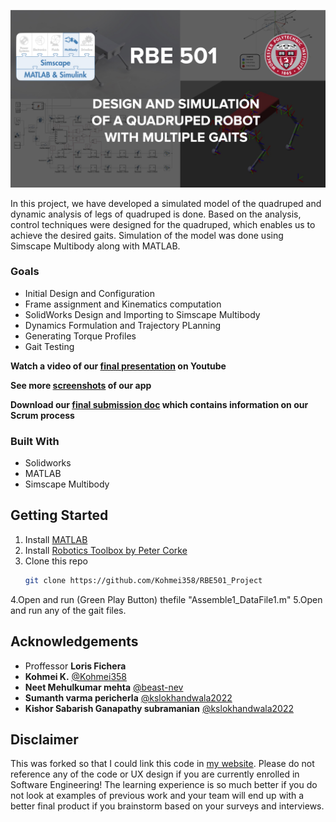 <!-- ABOUT THE PROJECT -->
[![Product Name Screen Shot][product-screenshot]](https://youtu.be/84nr0pFNmIE)

In this project, we have developed a simulated model of the quadruped and dynamic analysis of legs of quadruped is done. Based on the analysis, control techniques were designed for the quadruped, which enables us to achieve the desired gaits. Simulation of the model was done using Simscape Multibody along with MATLAB.

### Goals
* Initial Design and Configuration
* Frame assignment and Kinematics computation
* SolidWorks Design and Importing to Simscape Multibody
* Dynamics Formulation and Trajectory PLanning
* Generating Torque Profiles
* Gait Testing


**Watch a video of our [final presentation](https://youtu.be/84nr0pFNmIE) on Youtube**

**See more [screenshots](https://drive.google.com/drive/folders/1IVsE6aBYgut-1ja_xGQBNLKaQGX4bQh1?usp=sharing) of our app**

**Download our [final submission doc](https://docs.google.com/document/d/1isP2y5EyYgsyj1HRhtxLBZyQ3JKt5DbxevlvPPygO1I/edit?usp=sharing) which contains information on our Scrum process**

### Built With

* Solidworks
* MATLAB
* Simscape Multibody

<!-- GETTING STARTED -->
## Getting Started

1. Install [MATLAB](https://www.oracle.com/technetwork/java/javase/downloads/index.html)
2. Install [Robotics Toolbox by Peter Corke](https://gluonhq.com/products/scene-builder/)
3. Clone this repo
   ```sh
   git clone https://github.com/Kohmei358/RBE501_Project
   ```
4.Open and run (Green Play Button) thefile "Assemble1_DataFile1.m"
5.Open and run any of the gait files.


<!-- ACKNOWLEDGEMENTS -->
## Acknowledgements
* Proffessor **Loris Fichera**
* **Kohmei K.** [@Kohmei358](https://github.com/Kohmei358)
* **Neet Mehulkumar mehta** [@beast-nev](https://github.com/beast-nev)
* **Sumanth varma pericherla** [@kslokhandwala2022](https://github.com/kslokhandwala2022)
* **Kishor Sabarish Ganapathy subramanian** [@kslokhandwala2022](https://github.com/kslokhandwala2022)

## Disclaimer
This was forked so that I could link this code in [my website](https://kohmeik.com). Please do not reference any of the code or UX design if you are currently enrolled in Software Engineering! The learning experience is so much better if you do not look at examples of previous work and your team will end up with a better final product if you brainstorm based on your surveys and interviews.

[product-screenshot]: RBE501Poster.jpg
